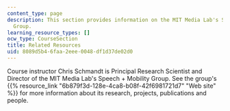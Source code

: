 ```yaml
---
content_type: page
description: This section provides information on the MIT Media Lab's Speech + Mobility
  Group.
learning_resource_types: []
ocw_type: CourseSection
title: Related Resources
uid: 8089d5b4-6faa-2eee-0048-df1d37de02d0
---
```


Course instructor Chris Schmandt is Principal Research Scientist and Director of the MIT Media Lab's Speech + Mobility Group. See the group's {{% resource_link "6b879f3d-128e-4ca8-b08f-42f6981721d7" "Web site" %}} for more information about its research, projects, publications and people.